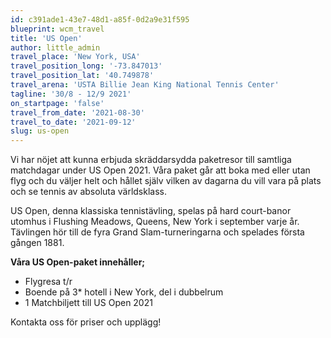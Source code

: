 ```yaml
---
id: c391ade1-43e7-48d1-a85f-0d2a9e31f595
blueprint: wcm_travel
title: 'US Open'
author: little_admin
travel_place: 'New York, USA'
travel_position_long: '-73.847013'
travel_position_lat: '40.749878'
travel_arena: 'USTA Billie Jean King National Tennis Center'
tagline: '30/8 - 12/9 2021'
on_startpage: 'false'
travel_from_date: '2021-08-30'
travel_to_date: '2021-09-12'
slug: us-open
---
```

<p>Vi har nöjet att kunna erbjuda skräddarsydda paketresor till samtliga matchdagar under US Open 2021. Våra paket går att boka med eller utan flyg och du väljer helt och hållet själv vilken av dagarna du vill vara på plats och se tennis av absoluta världsklass.</p>
<p>US Open, denna klassiska tennistävling, spelas på hard court-banor utomhus i Flushing Meadows, Queens, New York i september varje år. Tävlingen hör till de fyra Grand Slam-turneringarna och spelades första gången 1881.</p>
<p><strong>Våra US Open-paket innehåller;</strong></p>
<ul>
<li>Flygresa t/r</li>
<li>Boende på 3* hotell i New York, del i dubbelrum</li>
<li>1 Matchbiljett till US Open 2021</li>
</ul>
<p>Kontakta oss för priser och upplägg!</p>
